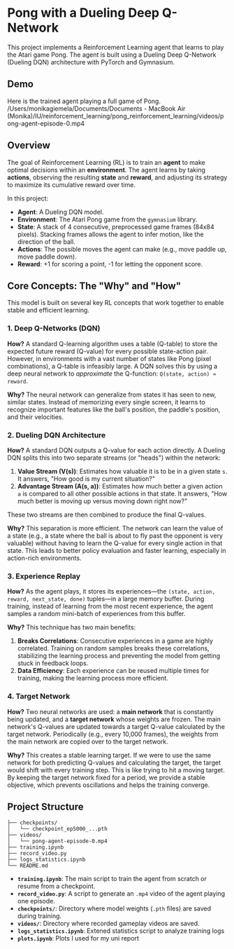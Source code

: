 # Pong with a Dueling Deep Q-Network

This project implements a Reinforcement Learning agent that learns to play the Atari game Pong. The agent is built using a Dueling Deep Q-Network (Dueling DQN) architecture with PyTorch and Gymnasium.

## Demo

Here is the trained agent playing a full game of Pong.
/Users/monikagiemela/Documents/Documents - MacBook Air (Monika)/IU/reinforcement_learning/pong_reinforcement_learning/videos/pong-agent-episode-0.mp4

## Overview

The goal of Reinforcement Learning (RL) is to train an **agent** to make optimal decisions within an **environment**. The agent learns by taking **actions**, observing the resulting **state** and **reward**, and adjusting its strategy to maximize its cumulative reward over time.

In this project:
- **Agent**: A Dueling DQN model.
- **Environment**: The Atari Pong game from the `gymnasium` library.
- **State**: A stack of 4 consecutive, preprocessed game frames (84x84 pixels). Stacking frames allows the agent to infer motion, like the direction of the ball.
- **Actions**: The possible moves the agent can make (e.g., move paddle up, move paddle down).
- **Reward**: +1 for scoring a point, -1 for letting the opponent score.

## Core Concepts: The "Why" and "How"

This model is built on several key RL concepts that work together to enable stable and efficient learning.

### 1. Deep Q-Networks (DQN)

**How?** A standard Q-learning algorithm uses a table (Q-table) to store the expected future reward (Q-value) for every possible state-action pair. However, in environments with a vast number of states like Pong (pixel combinations), a Q-table is infeasibly large. A DQN solves this by using a deep neural network to *approximate* the Q-function: `Q(state, action) ≈ reward`.

**Why?** The neural network can generalize from states it has seen to new, similar states. Instead of memorizing every single screen, it learns to recognize important features like the ball's position, the paddle's position, and their velocities.

### 2. Dueling DQN Architecture

**How?** A standard DQN outputs a Q-value for each action directly. A Dueling DQN splits this into two separate streams (or "heads") within the network:
1.  **Value Stream (V(s))**: Estimates how valuable it is to be in a given state `s`. It answers, "How good is my current situation?"
2.  **Advantage Stream (A(s, a))**: Estimates how much better a given action `a` is compared to all other possible actions in that state. It answers, "How much better is moving up versus moving down right now?"

These two streams are then combined to produce the final Q-values.

**Why?** This separation is more efficient. The network can learn the value of a state (e.g., a state where the ball is about to fly past the opponent is very valuable) without having to learn the Q-value for every single action in that state. This leads to better policy evaluation and faster learning, especially in action-rich environments.

### 3. Experience Replay

**How?** As the agent plays, it stores its experiences—the `(state, action, reward, next_state, done)` tuples—in a large memory buffer. During training, instead of learning from the most recent experience, the agent samples a random mini-batch of experiences from this buffer.

**Why?** This technique has two main benefits:
1.  **Breaks Correlations**: Consecutive experiences in a game are highly correlated. Training on random samples breaks these correlations, stabilizing the learning process and preventing the model from getting stuck in feedback loops.
2.  **Data Efficiency**: Each experience can be reused multiple times for training, making the learning process more efficient.

### 4. Target Network

**How?** Two neural networks are used: a **main network** that is constantly being updated, and a **target network** whose weights are frozen. The main network's Q-values are updated towards a target Q-value calculated by the target network. Periodically (e.g., every 10,000 frames), the weights from the main network are copied over to the target network.

**Why?** This creates a stable learning target. If we were to use the same network for both predicting Q-values and calculating the target, the target would shift with every training step. This is like trying to hit a moving target. By keeping the target network fixed for a period, we provide a stable objective, which prevents oscillations and helps the training converge.

## Project Structure

```
├── checkpoints/
│   └── checkpoint_ep5000_...pth
├── videos/
│   └── pong-agent-episode-0.mp4
├── training.ipynb
├── record_video.py
├── logs_statistics.ipynb
└── README.md
```

- **`training.ipynb`**: The main script to train the agent from scratch or resume from a checkpoint.
- **`record_video.py`**: A script to generate an `.mp4` video of the agent playing one episode.
- **`checkpoints/`**: Directory where model weights (`.pth` files) are saved during training.
- **`videos/`**: Directory where recorded gameplay videos are saved.
- **`logs_statistics.ipynb`**: Extened statistics script to analyze training logs
- **`plots.ipynb`**: Plots I used for my uni report
